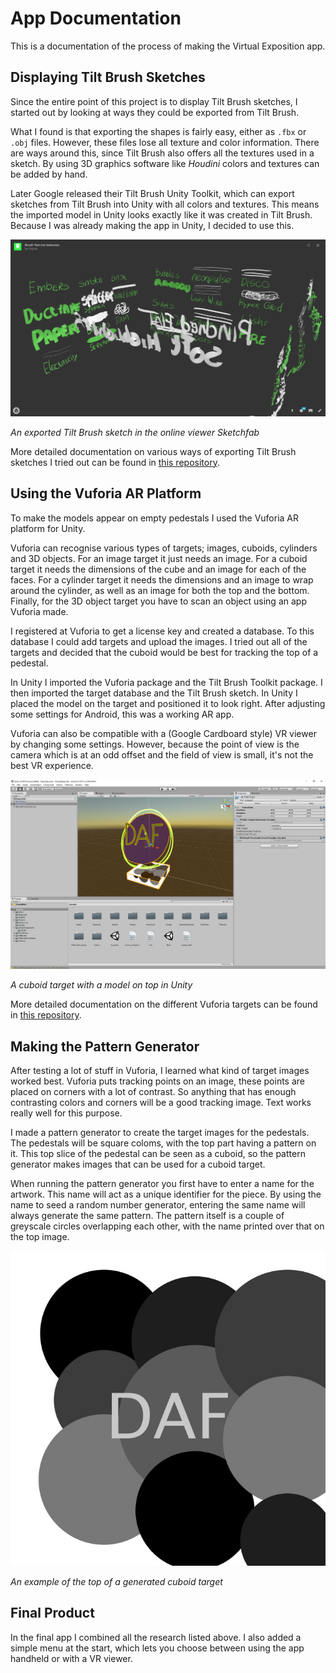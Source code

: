 # App Documentation
This is a documentation of the process of making the Virtual Exposition app.

## Displaying Tilt Brush Sketches
Since the entire point of this project is to display Tilt Brush sketches,
I started out by looking at ways they could be exported from Tilt Brush.

What I found is that exporting the shapes is fairly easy, either as `.fbx` or `.obj` files.
However, these files lose all texture and color information.
There are ways around this, since Tilt Brush also offers all the textures used in a sketch.
By using 3D graphics software like *Houdini* colors and textures can be added by hand.

Later Google released their Tilt Brush Unity Toolkit, which can export sketches from Tilt Brush into Unity with all colors and textures.
This means the imported model in Unity looks exactly like it was created in Tilt Brush.
Because I was already making the app in Unity, I decided to use this.

![sketchfab](sketchfabScreenshot.png)

*An exported Tilt Brush sketch in the online viewer Sketchfab*

More detailed documentation on various ways of exporting Tilt Brush sketches I tried out can be found in [this repository](http://github.com/thijsvb/TiltBrushDisplay).

## Using the Vuforia AR Platform
To make the models appear on empty pedestals I used the Vuforia AR platform for Unity.

Vuforia can recognise various types of targets; images, cuboids, cylinders and 3D objects.
For an image target it just needs an image. For a cuboid target it needs the dimensions of the cube and an image for each of the faces. For a cylinder target it needs the dimensions and an image to wrap around the cylinder, as well as an image for both the top and the bottom. Finally, for the 3D object target you have to scan an object using an app Vuforia made.

I registered at Vuforia to get a license key and created a database. To this database I could add targets and upload the images. I tried out all of the targets and decided that the cuboid would be best for tracking the top of a pedestal.

In Unity I imported the Vuforia package and the Tilt Brush Toolkit package. I then imported the target database and the Tilt Brush sketch. In Unity I placed the model on the target and positioned it to look right. After adjusting some settings for Android, this was a working AR app.

Vuforia can also be compatible with a (Google Cardboard style) VR viewer by changing some settings. However, because the point of view is the camera which is at an odd offset and the field of view is small, it's not the best VR experience.

![unity](unityScreenshot.png)

*A cuboid target with a model on top in Unity*

More detailed documentation on the different Vuforia targets can be found in [this repository](http://github.com/thijsvb/VuforiaTest).

## Making the Pattern Generator
After testing a lot of stuff in Vuforia, I learned what kind of target images worked best. Vuforia puts tracking points on an image, these points are placed on corners with a lot of contrast. So anything that has enough contrasting colors and corners will be a good tracking image. Text works really well for this purpose.

I made a pattern generator to create the target images for the pedestals. The pedestals will be square coloms, with the top part having a pattern on it. This top slice of the pedestal can be seen as a cuboid, so the pattern generator makes images that can be used for a cuboid target.

When running the pattern generator you first have to enter a name for the artwork. This name will act as a unique identifier for the piece. By using the name to seed a random number generator, entering the same name will always generate the same pattern. The pattern itself is a couple of greyscale circles overlapping each other, with the name printed over that on the top image.

![pattern](patternExample.jpg)

*An example of the top of a generated cuboid target*

## Final Product
In the final app I combined all the research listed above. I also added a simple menu at the start, which lets you choose between using the app handheld or with a VR viewer.
